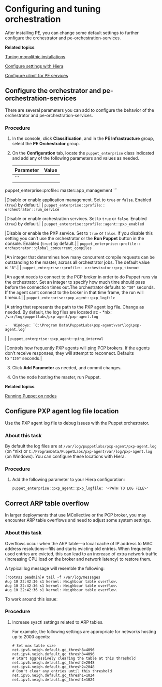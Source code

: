 # Configuring and tuning orchestration

After installing PE, you can change some default settings to further configure the orchestrator and pe-orchestration-services.

**Related topics**  


[Tuning monolithic installations](tuning_monolithic.md#)

[Configure settings with Hiera](config_intro.md#)

[Configure ulimit for PE services](config_ulimit.md#)

## Configure the orchestrator and pe-orchestration-services

There are several parameters you can add to configure the behavior of the orchestrator and pe-orchestration-services.

### Procedure

1.  In the console, click **Classification**, and in the **PE Infrastructure** group, select the **PE Orchestrator** group.

2.  On the **Configuration** tab, locate the `puppet_enterprise` class indicated and add any of the following parameters and values as needed.

    |Parameter|Value|
    |---------|-----|
    |    ```
puppet_enterprise::profile::
           master::app_management
    ```

|Disable or enable application management. Set to `true` or `false`. Enabled \(`true`\) by default.|
    |    ```
puppet_enterprise::profile::
           orchestrator::run_service
    ```

|Disable or enable orchestration services. Set to `true` or `false`. Enabled \(`true`\) by default.|
    |    ```
puppet_enterprise::profile::agent::pxp_enabled
    ```

|Disable or enable the PXP service. Set to `true` or `false`. If you disable this setting you can’t use the orchestrator or the **Run Puppet** button in the console. Enabled \(`true`\) by default.|
    |    ```
puppet_enterprise::profile::
      orchestrator::global_concurrent_compiles
    ```

|An integer that determines how many concurrent compile requests can be outstanding to the master, across all orchestrator jobs. The default value is `"8"`.|
    |    ```
puppet_enterprise::profile::
          orchestrator::pcp_timeout
    ```

|An agent needs to connect to the PCP broker in order to do Puppet runs via the orchestrator. Set an integer to specify how much time should pass before the connection times out.The orchestrator defaults to `"30"` seconds. If the agent can’t connect to the broker in that time frame, the run will timeout.|
    |    ```
puppet_enterprise::pxp_agent::pxp_logfile
    ```

|A string that represents the path to the PXP agent log file. Change as needed. By default, the log files are located at:     -   \*nix: `/var/log/puppetlabs/pxp-agent/pxp-agent.log`

    -   Windows: `C:\Program Data\PuppetLabs\pxp-agent\var\log\pxp-agent.log`

|
    |    ```
puppet_enterprise::pxp_agent::ping_interval
    ```

|Controls how frequently PXP agents will ping PCP brokers. If the agents don't receive responses, they will attempt to reconnect. Defaults to `"120"` seconds.|

3.  Click **Add Parameter** as needed, and commit changes.

4.  On the node hosting the master, run Puppet.


**Related topics**  


[Running Puppet on nodes](run_puppet_on_nodes.md#)

## Configure PXP agent log file location

Use the PXP agent log file to debug issues with the Puppet orchestrator.

### About this task

By default the log files are at `/var/log/puppetlabs/pxp-agent/pxp-agent.log` \(on \*nix\) or `C:/ProgramData/PuppetLabs/pxp-agent/var/log/pxp-agent.log` \(on Windows\). You can configure these locations with Hiera.

### Procedure

1.  Add the following parameter to your Hiera configuration:

    ```
    puppet_enterprise::pxp_agent::pxp_logfile: '<PATH TO LOG FILE>'
    ```


## Correct ARP table overflow

In larger deployments that use MCollective or the PCP broker, you may encounter ARP table overflows and need to adjust some system settings.

### About this task

Overflows occur when the ARP table—a local cache of IP address to MAC address resolutions—fills and starts evicting old entries. When frequently used entries are evicted, this can lead to an increase of extra network traffic \(increasing CPU load on the broker and network latency\) to restore them.

A typical log message will resemble the following:

```
[root@s1 peadmin]# tail -f /var/log/messages
Aug 10 22:42:36 s1 kernel: Neighbour table overflow.
Aug 10 22:42:36 s1 kernel: Neighbour table overflow.
Aug 10 22:42:36 s1 kernel: Neighbour table overflow.
```

To work around this issue:

### Procedure

1.  Increase sysctl settings related to ARP tables.

    For example, the following settings are appropriate for networks hosting up to 2000 agents:

    ```
    # Set max table size
    net.ipv6.neigh.default.gc_thresh3=4096
    net.ipv4.neigh.default.gc_thresh3=4096
    # Start aggressively clearing the table at this threshold
    net.ipv6.neigh.default.gc_thresh2=2048
    net.ipv4.neigh.default.gc_thresh2=2048
    # Don't clear any entries until this threshold
    net.ipv6.neigh.default.gc_thresh1=1024
    net.ipv4.neigh.default.gc_thresh1=1024
    ```


